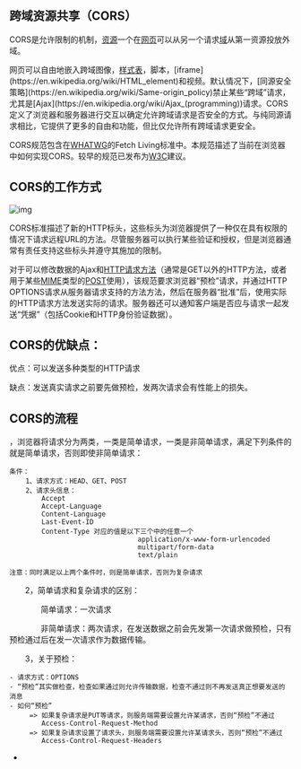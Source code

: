## **跨域资源共享**（**CORS**）

CORS是允许限制的机制，[资源](https://en.wikipedia.org/wiki/Web_resource)一个在[网页](https://en.wikipedia.org/wiki/Web_page)可以从另一个请求[域](https://en.wikipedia.org/wiki/Domain_name)从第一资源投放外域。

网页可以自由地嵌入跨域图像，[样式表](https://en.wikipedia.org/wiki/Style_sheet_(web_development))，脚本，[iframe](https://en.wikipedia.org/wiki/HTML_element)和视频。默认情况下，[同源安全策略](https://en.wikipedia.org/wiki/Same-origin_policy)禁止某些“跨域”请求，尤其是[Ajax](https://en.wikipedia.org/wiki/Ajax_(programming))请求。CORS定义了浏览器和服务器进行交互以确定允许跨域请求是否安全的方式。与纯同源请求相比，它提供了更多的自由和功能，但比仅允许所有跨域请求更安全。

CORS规范包含在[WHATWG](https://en.wikipedia.org/wiki/WHATWG)的Fetch Living标准中。本规范描述了当前在浏览器中如何实现CORS。较早的规范已发布为[W3C](https://en.wikipedia.org/wiki/World_Wide_Web_Consortium)建议。

## CORS的工作方式



![img](https://upload.wikimedia.org/wikipedia/commons/thumb/c/ca/Flowchart_showing_Simple_and_Preflight_XHR.svg/770px-Flowchart_showing_Simple_and_Preflight_XHR.svg.png)

CORS标准描述了新的HTTP标头，这些标头为浏览器提供了一种仅在具有权限的情况下请求远程URL的方法。尽管服务器可以执行某些验证和授权，但是浏览器通常有责任支持这些标头并遵守其施加的限制。

对于可以修改数据的Ajax和[HTTP请求方法](https://en.wikipedia.org/wiki/Request_method)（通常是GET以外的HTTP方法，或者用于某些[MIME](https://en.wikipedia.org/wiki/MIME)类型的[POST](https://en.wikipedia.org/wiki/POST_(HTTP))使用），该规范要求浏览器“预检”请求，并通过HTTP OPTIONS请求从服务器请求支持的方法方法，然后在服务器“批准”后，使用实际的HTTP请求方法发送实际的请求。服务器还可以通知客户端是否应与请求一起发送“凭据”（包括Cookie和HTTP身份验证数据）。

## CORS的优缺点：

优点：可以发送多种类型的HTTP请求

缺点：发送真实请求之前要先做预检，发两次请求会有性能上的损失。

## CORS的流程

，浏览器将请求分为两类，一类是简单请求，一类是非简单请求，满足下列条件的就是简单请求，否则即使非简单请求：

```
条件：
    1、请求方式：HEAD、GET、POST
    2、请求头信息：
        Accept
        Accept-Language
        Content-Language
        Last-Event-ID
        Content-Type 对应的值是以下三个中的任意一个
                                application/x-www-form-urlencoded
                                multipart/form-data
                                text/plain
 
注意：同时满足以上两个条件时，则是简单请求，否则为复杂请求
```



　　2，简单请求和复杂请求的区别：

　　　　简单请求：一次请求

　　　　非简单请求：两次请求，在发送数据之前会先发第一次请求做预检，只有预检通过后在发一次请求作为数据传输。

　　3，关于预检：

```
- 请求方式：OPTIONS
- “预检”其实做检查，检查如果通过则允许传输数据，检查不通过则不再发送真正想要发送的消息
- 如何“预检”
     => 如果复杂请求是PUT等请求，则服务端需要设置允许某请求，否则“预检”不通过
        Access-Control-Request-Method
     => 如果复杂请求设置了请求头，则服务端需要设置允许某请求头，否则“预检”不通过
        Access-Control-Request-Headers
```

*